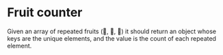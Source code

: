 # Fruit counter

Given an array of repeated fruits (🍋, 🍉, 🍒) it should return an object whose keys are the unique elements, and the value is the count of each repeated element.
